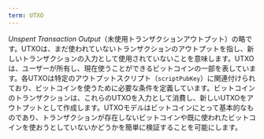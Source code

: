 ```yaml
---
term: UTXO
---
```


*Unspent Transaction Output*（未使用トランザクションアウトプット）の略です。UTXOは、まだ使われていないトランザクションのアウトプットを指し、新しいトランザクションの入力として使用されていないことを意味します。UTXOは、ユーザーが所有し、現在使うことができるビットコインの一部を表しています。各UTXOは特定のアウトプットスクリプト（`scriptPubKey`）に関連付けられており、ビットコインを使うために必要な条件を定義しています。ビットコインのトランザクションは、これらのUTXOを入力として消費し、新しいUTXOをアウトプットとして作成します。UTXOモデルはビットコインにとって基本的なものであり、トランザクションが存在しないビットコインや既に使われたビットコインを使おうとしていないかどうかを簡単に検証することを可能にします。